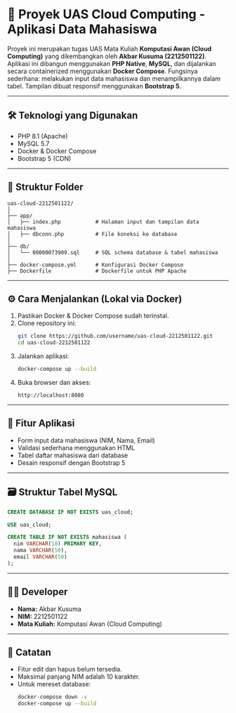 # 📘 Proyek UAS Cloud Computing - Aplikasi Data Mahasiswa

Proyek ini merupakan tugas UAS Mata Kuliah **Komputasi Awan (Cloud Computing)** yang dikembangkan oleh **Akbar Kusuma (2212501122)**. Aplikasi ini dibangun menggunakan **PHP Native**, **MySQL**, dan dijalankan secara containerized menggunakan **Docker Compose**. Fungsinya sederhana: melakukan input data mahasiswa dan menampilkannya dalam tabel. Tampilan dibuat responsif menggunakan **Bootstrap 5**.

---

## 🛠 Teknologi yang Digunakan

- PHP 8.1 (Apache)
- MySQL 5.7
- Docker & Docker Compose
- Bootstrap 5 (CDN)

---

## 📁 Struktur Folder

```
uas-cloud-2212501122/
│
├── app/
│   ├── index.php           # Halaman input dan tampilan data mahasiswa
│   ├── dbconn.php          # File koneksi ke database
│
├── db/
│   └── 00000073909.sql     # SQL schema database & tabel mahasiswa
│
├── docker-compose.yml      # Konfigurasi Docker Compose
├── Dockerfile              # Dockerfile untuk PHP Apache
```

---

## ⚙️ Cara Menjalankan (Lokal via Docker)

1. Pastikan Docker & Docker Compose sudah terinstal.
2. Clone repository ini:
   ```bash
   git clone https://github.com/username/uas-cloud-2212501122.git
   cd uas-cloud-2212501122
   ```
3. Jalankan aplikasi:
   ```bash
   docker-compose up --build
   ```
4. Buka browser dan akses:
   ```
   http://localhost:8080
   ```

---

## 🧩 Fitur Aplikasi

- Form input data mahasiswa (NIM, Nama, Email)
- Validasi sederhana menggunakan HTML
- Tabel daftar mahasiswa dari database
- Desain responsif dengan Bootstrap 5

---

## 🗃 Struktur Tabel MySQL

```sql
CREATE DATABASE IF NOT EXISTS uas_cloud;

USE uas_cloud;

CREATE TABLE IF NOT EXISTS mahasiswa (
  nim VARCHAR(10) PRIMARY KEY,
  nama VARCHAR(50),
  email VARCHAR(50)
);
```

---

## 👨‍💻 Developer

- **Nama:** Akbar Kusuma
- **NIM:** 2212501122
- **Mata Kuliah:** Komputasi Awan (Cloud Computing)

---

## 📌 Catatan

- Fitur edit dan hapus belum tersedia.
- Maksimal panjang NIM adalah 10 karakter.
- Untuk mereset database:
   ```bash
   docker-compose down -v
   docker-compose up --build
   ```